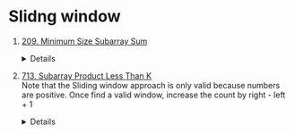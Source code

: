 # Slidng window
1. [209. Minimum Size Subarray Sum](https://leetcode.com/problems/minimum-size-subarray-sum)  
    <details>

      ```python
        def minSubArrayLen(self, target: int, nums: List[int]) -> int:
            result = len(nums) + 1
            total = 0
            start = 0
    
            for end in range(len(nums)):
                total += nums[end]
    
                while total >= target:
                    result = min(result, end - start + 1)
                    total -= nums[start]
                    start += 1
            return 0 if result == len(nums) + 1 else result
      ```
    </details>
1. [713. Subarray Product Less Than K](https://leetcode.com/problems/subarray-product-less-than-k)  
   Note that the Sliding window approach is only valid because numbers are positive.
   Once find a valid window, increase the count by right - left + 1
    <details>
        
        ```python
       def numSubarrayProductLessThanK(self, nums: List[int], k: int) -> int:
        if k <= 1:
            return 0

        count = 0
        currProduct = 1
        left = 0
        for right in range(len(nums)):
            currProduct *= nums[right]
            
            while currProduct >= k:
                currProduct /= nums[left]
                left += 1

            count += right - left + 1

        return count
        ```
    </details>
